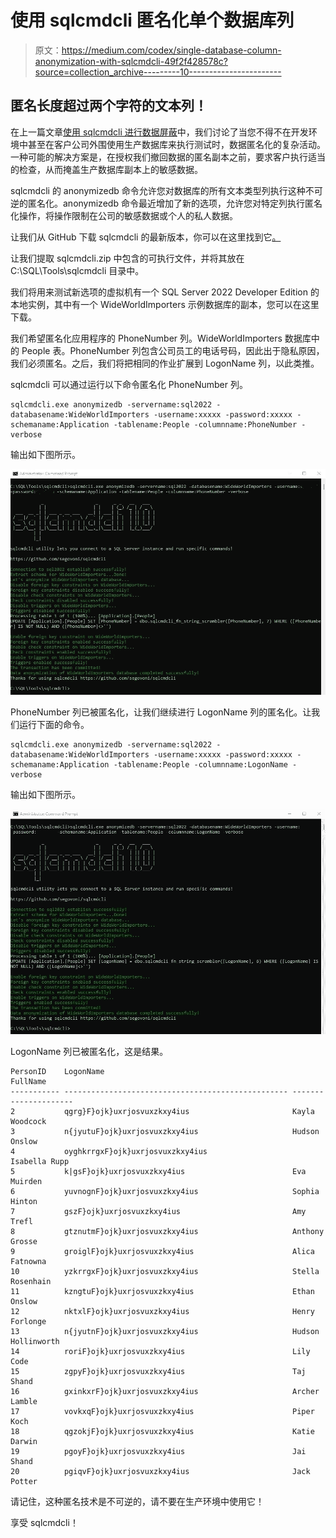# 使用 sqlcmdcli 匿名化单个数据库列

> 原文：<https://medium.com/codex/single-database-column-anonymization-with-sqlcmdcli-49f2f428578c?source=collection_archive---------10----------------------->

## 匿名长度超过两个字符的文本列！

在上一篇文章[使用 sqlcmdcli 进行数据屏蔽](/@segovoni/data-masking-with-sqlcmdcli-975924f2935d)中，我们讨论了当您不得不在开发环境中甚至在客户公司外围使用生产数据库来执行测试时，数据匿名化的复杂活动。一种可能的解决方案是，在授权我们撤回数据的匿名副本之前，要求客户执行适当的检查，从而掩盖生产数据库副本上的敏感数据。

sqlcmdcli 的 anonymizedb 命令允许您对数据库的所有文本类型列执行这种不可逆的匿名化。anonymizedb 命令最近增加了新的选项，允许您对特定列执行匿名化操作，将操作限制在公司的敏感数据或个人的私人数据。

让我们从 GitHub 下载 sqlcmdcli 的最新版本，你可以在这里找到它[。](https://github.com/segovoni/sqlcmdcli)

让我们提取 sqlcmdcli.zip 中包含的可执行文件，并将其放在 C:\SQL\Tools\sqlcmdcli 目录中。

我们将用来测试新选项的虚拟机有一个 SQL Server 2022 Developer Edition 的本地实例，其中有一个 WideWorldImporters 示例数据库的副本，您可以在这里下载。

我们希望匿名化应用程序的 PhoneNumber 列。WideWorldImporters 数据库中的 People 表。PhoneNumber 列包含公司员工的电话号码，因此出于隐私原因，我们必须匿名。之后，我们将把相同的作业扩展到 LogonName 列，以此类推。

sqlcmdcli 可以通过运行以下命令匿名化 PhoneNumber 列。

```
sqlcmdcli.exe anonymizedb -servername:sql2022 -databasename:WideWorldImporters -username:xxxxx -password:xxxxx -schemaname:Application -tablename:People -columnname:PhoneNumber -verbose
```

输出如下图所示。

![](img/234ba1e96ef8939cae087862937d756d.png)

PhoneNumber 列已被匿名化，让我们继续进行 LogonName 列的匿名化。让我们运行下面的命令。

```
sqlcmdcli.exe anonymizedb -servername:sql2022 -databasename:WideWorldImporters -username:xxxxx -password:xxxxx -schemaname:Application -tablename:People -columnname:LogonName -verbose
```

输出如下图所示。

![](img/e61341649c1c6c0cce35c7d9b983aa17.png)

LogonName 列已被匿名化，这是结果。

```
PersonID    LogonName                                          FullName
----------- -------------------------------------------------- ---------------------
2           qgrg}F}ojk}uxrjosvuxzkxy4ius                       Kayla Woodcock
3           n{jyutuF}ojk}uxrjosvuxzkxy4ius                     Hudson Onslow
4           oyghkrrgxF}ojk}uxrjosvuxzkxy4ius                   Isabella Rupp
5           k|gsF}ojk}uxrjosvuxzkxy4ius                        Eva Muirden
6           yuvnognF}ojk}uxrjosvuxzkxy4ius                     Sophia Hinton
7           gszF}ojk}uxrjosvuxzkxy4ius                         Amy Trefl
8           gtznutmF}ojk}uxrjosvuxzkxy4ius                     Anthony Grosse
9           groiglF}ojk}uxrjosvuxzkxy4ius                      Alica Fatnowna
10          yzkrrgxF}ojk}uxrjosvuxzkxy4ius                     Stella Rosenhain
11          kzngtuF}ojk}uxrjosvuxzkxy4ius                      Ethan Onslow
12          nktxlF}ojk}uxrjosvuxzkxy4ius                       Henry Forlonge
13          n{jyutnF}ojk}uxrjosvuxzkxy4ius                     Hudson Hollinworth
14          roriF}ojk}uxrjosvuxzkxy4ius                        Lily Code
15          zgpyF}ojk}uxrjosvuxzkxy4ius                        Taj Shand
16          gxinkxrF}ojk}uxrjosvuxzkxy4ius                     Archer Lamble
17          vovkxqF}ojk}uxrjosvuxzkxy4ius                      Piper Koch
18          qgzokjF}ojk}uxrjosvuxzkxy4ius                      Katie Darwin
19          pgoyF}ojk}uxrjosvuxzkxy4ius                        Jai Shand
20          pgiqvF}ojk}uxrjosvuxzkxy4ius                       Jack Potter
```

请记住，这种匿名技术是不可逆的，请不要在生产环境中使用它！

享受 sqlcmdcli！